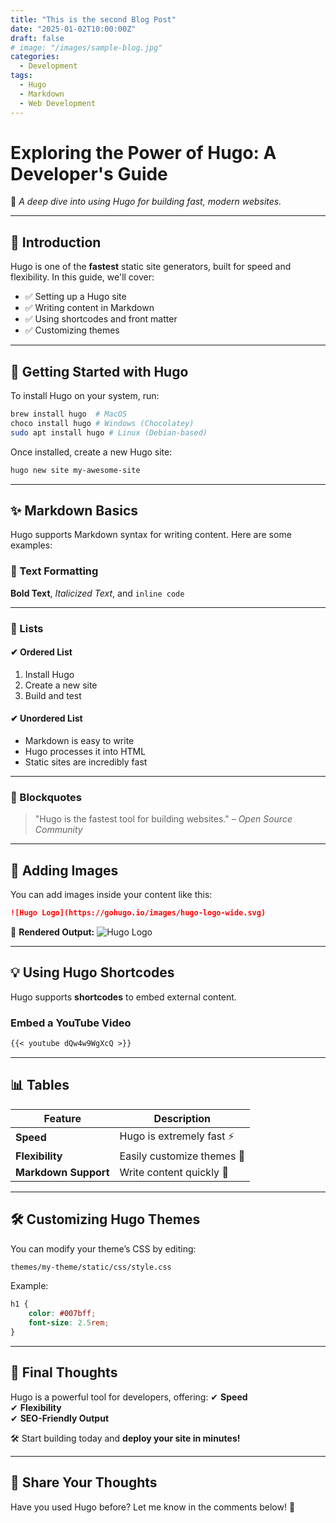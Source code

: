 ```yaml
---
title: "This is the second Blog Post"
date: "2025-01-02T10:00:00Z"
draft: false
# image: "/images/sample-blog.jpg"
categories:
  - Development
tags:
  - Hugo
  - Markdown
  - Web Development
---
```


# **Exploring the Power of Hugo: A Developer's Guide**
🚀 *A deep dive into using Hugo for building fast, modern websites.*

---

## 📝 **Introduction**
Hugo is one of the **fastest** static site generators, built for speed and flexibility. In this guide, we'll cover:
- ✅ Setting up a Hugo site
- ✅ Writing content in Markdown
- ✅ Using shortcodes and front matter
- ✅ Customizing themes

---

## 📌 **Getting Started with Hugo**
To install Hugo on your system, run:

```bash
brew install hugo  # MacOS
choco install hugo # Windows (Chocolatey)
sudo apt install hugo # Linux (Debian-based)
```

Once installed, create a new Hugo site:
```bash
hugo new site my-awesome-site
```

---

## ✨ **Markdown Basics**
Hugo supports Markdown syntax for writing content. Here are some examples:

### **🔹 Text Formatting**
**Bold Text**, *Italicized Text*, and `inline code`

---

### **🔹 Lists**
#### **✔ Ordered List**
1. Install Hugo
2. Create a new site
3. Build and test

#### **✔ Unordered List**
- Markdown is easy to write
- Hugo processes it into HTML
- Static sites are incredibly fast

---

### **🔹 Blockquotes**
> "Hugo is the fastest tool for building websites." – *Open Source Community*

---

## 📸 **Adding Images**
You can add images inside your content like this:

```md
![Hugo Logo](https://gohugo.io/images/hugo-logo-wide.svg)
```

📌 **Rendered Output:**
![Hugo Logo](https://gohugo.io/images/hugo-logo-wide.svg)

---

## 💡 **Using Hugo Shortcodes**
Hugo supports **shortcodes** to embed external content.

### **Embed a YouTube Video**
```md
{{< youtube dQw4w9WgXcQ >}}
```

---

## 📊 **Tables**
| Feature      | Description |
|-------------|------------|
| **Speed**   | Hugo is extremely fast ⚡ |
| **Flexibility** | Easily customize themes 🎨 |
| **Markdown Support** | Write content quickly 📝 |

---

## 🛠 **Customizing Hugo Themes**
You can modify your theme’s CSS by editing:
```bash
themes/my-theme/static/css/style.css
```

Example:
```css
h1 {
    color: #007bff;
    font-size: 2.5rem;
}
```

---

## 🎯 **Final Thoughts**
Hugo is a powerful tool for developers, offering:
✔ **Speed**  
✔ **Flexibility**  
✔ **SEO-Friendly Output**  

🛠 Start building today and **deploy your site in minutes!**

---

## 📢 **Share Your Thoughts**
Have you used Hugo before? Let me know in the comments below! 📝